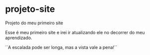 # projeto-site
 Projeto do meu primeiro site

Esse é meu primeiro site e irei ir atualizando ele no decorrer do meu aprendizado.

´´A escalada pode ser longa, mas a vista vale a pena!´´
